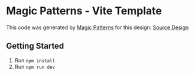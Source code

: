 # Magic Patterns - Vite Template

This code was generated by [Magic Patterns](https://magicpatterns.com) for this design: [Source Design](https://www.magicpatterns.com/c/khagbwhnfv4s2pq5pnheph)

## Getting Started

1. Run `npm install`
2. Run `npm run dev`
